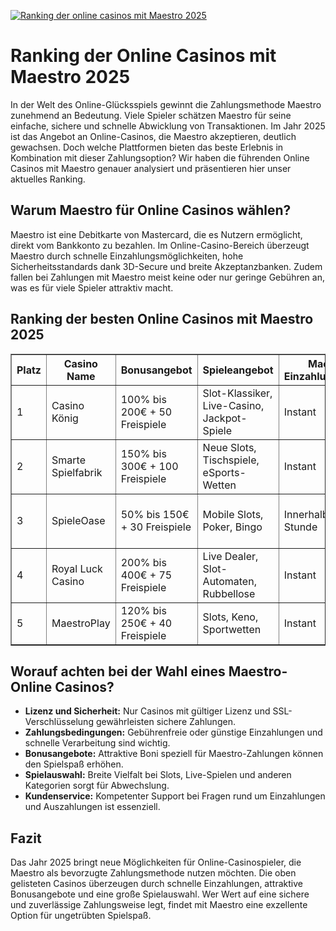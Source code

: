 [![Ranking der online casinos mit Maestro 2025](https://123-caf.pages.dev/gitsignup.png)](https://vrmoo.ru/Bt82HjjY)

<h1>Ranking der Online Casinos mit Maestro 2025</h1> <p>In der Welt des Online-Glücksspiels gewinnt die Zahlungsmethode Maestro zunehmend an Bedeutung. Viele Spieler schätzen Maestro für seine einfache, sichere und schnelle Abwicklung von Transaktionen. Im Jahr 2025 ist das Angebot an Online-Casinos, die Maestro akzeptieren, deutlich gewachsen. Doch welche Plattformen bieten das beste Erlebnis in Kombination mit dieser Zahlungsoption? Wir haben die führenden Online Casinos mit Maestro genauer analysiert und präsentieren hier unser aktuelles Ranking.</p>  <h2>Warum Maestro für Online Casinos wählen?</h2> <p>Maestro ist eine Debitkarte von Mastercard, die es Nutzern ermöglicht, direkt vom Bankkonto zu bezahlen. Im Online-Casino-Bereich überzeugt Maestro durch schnelle Einzahlungsmöglichkeiten, hohe Sicherheitsstandards dank 3D-Secure und breite Akzeptanzbanken. Zudem fallen bei Zahlungen mit Maestro meist keine oder nur geringe Gebühren an, was es für viele Spieler attraktiv macht.</p>  <h2>Ranking der besten Online Casinos mit Maestro 2025</h2> <table border="1" cellpadding="8" cellspacing="0">   <thead>     <tr>       <th>Platz</th>       <th>Casino Name</th>       <th>Bonusangebot</th>       <th>Spieleangebot</th>       <th>Maestro Einzahlungsdauer</th>       <th>Besondere Features</th>     </tr>   </thead>   <tbody>     <tr>       <td>1</td>       <td>Casino König</td>       <td>100% bis 200€ + 50 Freispiele</td>       <td>Slot-Klassiker, Live-Casino, Jackpot-Spiele</td>       <td>Instant</td>       <td>VIP-Programm, Mobile App</td>     </tr>     <tr>       <td>2</td>       <td>Smarte Spielfabrik</td>       <td>150% bis 300€ + 100 Freispiele</td>       <td>Neue Slots, Tischspiele, eSports-Wetten</td>       <td>Instant</td>       <td>Tägliche Turniere, Schnell-Auszahlung</td>     </tr>     <tr>       <td>3</td>       <td>SpieleOase</td>       <td>50% bis 150€ + 30 Freispiele</td>       <td>Mobile Slots, Poker, Bingo</td>       <td>Innerhalb von 1 Stunde</td>       <td>24/7 Support, Clean Design</td>     </tr>     <tr>       <td>4</td>       <td>Royal Luck Casino</td>       <td>200% bis 400€ + 75 Freispiele</td>       <td>Live Dealer, Slot-Automaten, Rubbellose</td>       <td>Instant</td>       <td>Exklusive Jackpot-Spiele</td>     </tr>     <tr>       <td>5</td>       <td>MaestroPlay</td>       <td>120% bis 250€ + 40 Freispiele</td>       <td>Slots, Keno, Sportwetten</td>       <td>Instant</td>       <td>Maestro-spezifische Promotionen</td>     </tr>   </tbody> </table>  <h2>Worauf achten bei der Wahl eines Maestro-Online Casinos?</h2> <ul>   <li><strong>Lizenz und Sicherheit:</strong> Nur Casinos mit gültiger Lizenz und SSL-Verschlüsselung gewährleisten sichere Zahlungen.</li>   <li><strong>Zahlungsbedingungen:</strong> Gebührenfreie oder günstige Einzahlungen und schnelle Verarbeitung sind wichtig.</li>   <li><strong>Bonusangebote:</strong> Attraktive Boni speziell für Maestro-Zahlungen können den Spielspaß erhöhen.</li>   <li><strong>Spielauswahl:</strong> Breite Vielfalt bei Slots, Live-Spielen und anderen Kategorien sorgt für Abwechslung.</li>   <li><strong>Kundenservice:</strong> Kompetenter Support bei Fragen rund um Einzahlungen und Auszahlungen ist essenziell.</li> </ul>  <h2>Fazit</h2> <p>Das Jahr 2025 bringt neue Möglichkeiten für Online-Casinospieler, die Maestro als bevorzugte Zahlungsmethode nutzen möchten. Die oben gelisteten Casinos überzeugen durch schnelle Einzahlungen, attraktive Bonusangebote und eine große Spielauswahl. Wer Wert auf eine sichere und zuverlässige Zahlungsweise legt, findet mit Maestro eine exzellente Option für ungetrübten Spielspaß.</p>